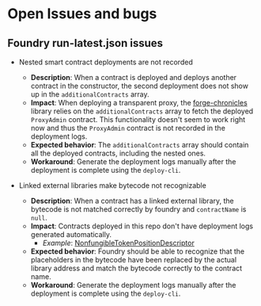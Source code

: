 # Open Issues and bugs

## Foundry run-latest.json issues

- Nested smart contract deployments are not recorded

  - **Description**: When a contract is deployed and deploys another contract in the constructor, the second deployment does not show up in the `additionalContracts` array.
  - **Impact**: When deploying a transparent proxy, the [forge-chronicles](./lib/forge-chronicles) library relies on the `additionalContracts` array to fetch the deployed `ProxyAdmin` contract. This functionality doesn't seem to work right now and thus the `ProxyAdmin` contract is not recorded in the deployment logs.
  - **Expected behavior**: The `additionalContracts` array should contain all the deployed contracts, including the nested ones.
  - **Workaround**: Generate the deployment logs manually after the deployment is complete using the `deploy-cli`.

- Linked external libraries make bytecode not recognizable
  - **Description**: When a contract has a linked external library, the bytecode is not matched correctly by foundry and `contractName` is `null`.
  - **Impact**: Contracts deployed in this repo don't have deployment logs generated automatically.
    - _Example_: [NonfungibleTokenPositionDescriptor](./src/briefcase/deployers/v3-periphery/NonfungibleTokenPositionDescriptorDeployer.sol)
  - **Expected behavior**: Foundry should be able to recognize that the placeholders in the bytecode have been replaced by the actual library address and match the bytecode correctly to the contract name.
  - **Workaround**: Generate the deployment logs manually after the deployment is complete using the `deploy-cli`.
